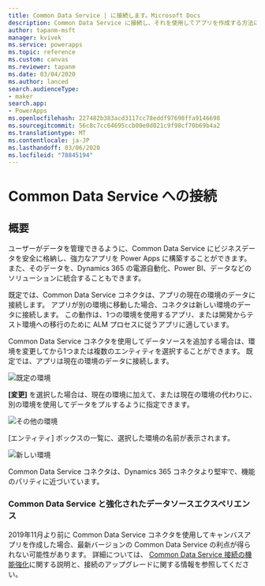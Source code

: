 ```yaml
---
title: Common Data Service | に接続します。Microsoft Docs
description: Common Data Service に接続し、それを使用してアプリを作成する方法について説明します。
author: tapanm-msft
manager: kvivek
ms.service: powerapps
ms.topic: reference
ms.custom: canvas
ms.reviewer: tapanm
ms.date: 03/04/2020
ms.author: lanced
search.audienceType:
- maker
search.app:
- PowerApps
ms.openlocfilehash: 227482b383acd3117cc78eddf97698ffa9146698
ms.sourcegitcommit: 56c8c7cc64695ccb00e0d021c9f98cf70b69b4a2
ms.translationtype: MT
ms.contentlocale: ja-JP
ms.lasthandoff: 03/06/2020
ms.locfileid: "78845194"
---
```

# <a name="connect-to-common-data-service"></a>Common Data Service への接続

## <a name="overview"></a>概要

ユーザーがデータを管理できるように、Common Data Service にビジネスデータを安全に格納し、強力なアプリを Power Apps に構築することができます。 また、そのデータを、Dynamics 365 の電源自動化、Power BI、データなどのソリューションに統合することもできます。

既定では、Common Data Service コネクタは、アプリの現在の環境のデータに接続します。 アプリが別の環境に移動した場合、コネクタは新しい環境のデータに接続します。 この動作は、1つの環境を使用するアプリ、または開発からテスト環境への移行のために ALM プロセスに従うアプリに適しています。

Common Data Service コネクタを使用してデータソースを追加する場合は、環境を変更してから1つまたは複数のエンティティを選択することができます。 既定では、アプリは現在の環境のデータに接続します。

![既定の環境](media/connection-common-data-service/common-data-service-connection-change-environment.png)

**[変更]** を選択した場合は、現在の環境に加えて、または現在の環境の代わりに、別の環境を使用してデータをプルするように指定できます。

![その他の環境](media/connection-common-data-service/common-data-service-connection-select-environment.png)

[エンティティ] ボックスの一覧に、選択した環境の名前が表示されます。

![新しい環境](media/connection-common-data-service/common-data-service-connection-after-change-environment.png)

Common Data Service コネクタは、Dynamics 365 コネクタより堅牢で、機能のパリティに近づいています。

### <a name="common-data-service-and-the-improved-data-source-experience"></a>Common Data Service と強化されたデータソースエクスペリエンス

2019年11月より前に Common Data Service コネクタを使用してキャンバスアプリを作成した場合、最新バージョンの Common Data Service の利点が得られない可能性があります。 詳細については、 [Common Data Service 接続の機能強化](../use-native-cds-connector.md)に関する説明と、接続のアップグレードに関する情報を参照してください。